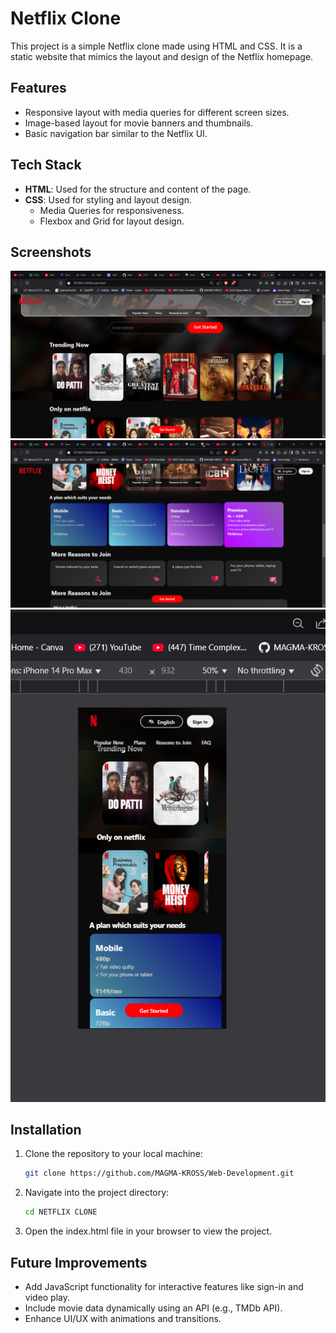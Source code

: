 # Netflix Clone

This project is a simple Netflix clone made using HTML and CSS. It is a static website that mimics the layout and design of the Netflix homepage.

## Features

- Responsive layout with media queries for different screen sizes.
- Image-based layout for movie banners and thumbnails.
- Basic navigation bar similar to the Netflix UI.

## Tech Stack

- **HTML**: Used for the structure and content of the page.
- **CSS**: Used for styling and layout design.
  - Media Queries for responsiveness.
  - Flexbox and Grid for layout design.

## Screenshots

![Screenshot 1](screenshot1.png)   
![Screenshot 2](screenshot2.png)  
![Screenshot 3](screenshot3.png)  

## Installation

1. Clone the repository to your local machine:
   ```bash
   git clone https://github.com/MAGMA-KROSS/Web-Development.git
2. Navigate into the project directory:
   ```bash
   cd NETFLIX CLONE
3. Open the index.html file in your browser to view the project.

## Future Improvements

- Add JavaScript functionality for interactive features like sign-in and video play.
- Include movie data dynamically using an API (e.g., TMDb API).
- Enhance UI/UX with animations and transitions.
